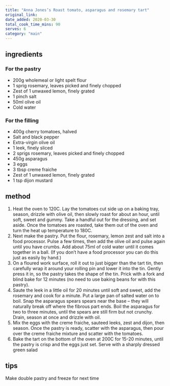 ```yaml
---
title: "Anna Jones’s Roast tomato, asparagus and rosemary tart"
original_link:
date_added: 2020-03-30
total_cook_time_mins: 90
serves: 6
category: "main"
---
```


## ingredients

### For the pastry

- 200g wholemeal or light spelt flour
- 1 sprig rosemary, leaves picked and finely chopped
- Zest of 1 unwaxed lemon, finely grated
- 1 pinch salt
- 50ml olive oil
- Cold water

### For the filling

- 400g cherry tomatoes, halved
- Salt and black pepper
- Extra-virgin olive oil
- 1 leek, finely sliced
- 2 sprigs rosemary, leaves picked and finely chopped
- 450g asparagus
- 3 eggs
- 3 tbsp creme fraiche
- Zest of 1 unwaxed lemon, finely grated
- 1 tsp dijon mustard

## method

1. Heat the oven to 120C. Lay the tomatoes cut side up on a baking tray, season, drizzle with olive oil, then slowly roast for about an hour, until soft, sweet and gummy. Take a handful out for the dressing, and set aside. Once the tomatoes are roasted, take them out of the oven and turn the heat up temperature to 180C.
2. Next make the pastry. Put the flour, rosemary, lemon zest and salt into a food processor. Pulse a few times, then add the olive oil and pulse again until you have crumbs. Add about 75ml of cold water until it comes together in a ball. (If you don’t have a food processor you can do this just as easily by hand.)
3. On a floured work surface, roll it out to just bigger than the tart tin, then carefully wrap it around your rolling pin and lower it into the tin. Gently press it in, so the pastry takes the shape of the tin. Prick with a fork and blind bake for 12 minutes (no need to use baking beans for with this pastry).
4. Saute the leek in a little oil for 20 minutes until soft and sweet, add the rosemary and cook for a minute. Put a large pan of salted water on to boil. Snap the asparagus spears spears near the base – they will naturally break off where the fibrous part ends. Boil the asparagus for two to three minutes, until the spears are still firm but not crunchy. Drain, season at once and drizzle with oil.
5. Mix the eggs with the creme fraiche, sauteed leeks, zest and dijon, then season. Once the pastry is ready, scatter with the asparagus, then pour over the creme fraiche mixture and scatter with the tomatoes.
6. Bake the tart on the bottom of the oven at 200C for 15-20 minutes, until the pastry is crisp and the eggs just set. Serve with a sharply dressed green salad

## tips

Make double pastry and freeze for next time
